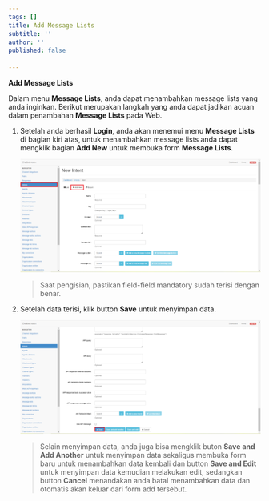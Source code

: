 ```yaml
---
tags: []
title: Add Message Lists
subtitle: ''
author: ''
published: false

---
```

**Add Message Lists**

Dalam menu **Message Lists**, anda dapat menambahkan message lists yang anda inginkan. Berikut merupakan langkah yang anda dapat jadikan acuan dalam penambahan **Message Lists** pada Web.

1. Setelah anda berhasil **Login**, anda akan menemui menu **Message Lists** di bagian kiri atas, untuk menambahkan message lists anda dapat mengklik bagian **Add New** untuk membuka form **Message Lists**.

   ![](/uploads/intents1.PNG)

   > Saat pengisian, pastikan field-field mandatory sudah terisi dengan benar.
2. Setelah data terisi, klik button **Save** untuk menyimpan data.

   ![](/uploads/intents2.PNG)

   > Selain menyimpan data, anda juga bisa mengklik buton **Save and Add Another** untuk menyimpan data sekaligus membuka form baru untuk menambahkan data kembali dan button **Save and Edit** untuk menyimpan data kemudian melakukan edit, sedangkan button **Cancel** menandakan anda batal menambahkan data dan otomatis akan keluar dari form add tersebut.